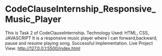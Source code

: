 # CodeClauseInternship_Responsive_Music_Player
This is Task 2 of CodeClauseInternship.
Technology Used: HTML, CSS, JAVASCRIPT
It is a responsive music player where I can forward,backward, pause and resume playing song.
Successful Implementation.
Live Project View: http://127.0.0.1:5500/index.html
